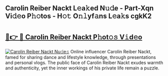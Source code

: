 ## Carolin Reiber Nackt L𝚎a𝚔ed N𝚞𝚍e - Part-Xqn Vi𝚍𝚎o P𝚑𝚘tos - H𝚘𝚝 O𝚗𝚕yf𝚊ns L𝚎a𝚔s cgkK2

# <h2><a href="http://kf5zjt.oniu.top/?m=Carolin+Reiber+Nackt">🔗👉 🔴 Carolin Reiber Nackt P𝚑ot𝚘𝚜 V𝚒d𝚎o</a></h2>

[![Carolin Reiber Nackt Nu𝚍e𝚜](https://i.imgur.com/0qMVB7G.gif)](http://kf5zjt.oniu.top/?m=Carolin+Reiber+Nackt)
Online influencer Carolin Reiber Nackt, famed for sharing dance and lifestyle knowledge, through presentations and personal vlogs. The public face of Carolin Reiber Nackt exudes warmth and authenticity, yet the inner workings of his private life remain a puzzle.  
